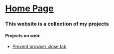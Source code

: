 # [Home Page](https://hwtam.github.io/)

### This website is a collection of my projects

#### Projects on web:
- [Prevent browser close tab](https://hwtam.github.io/projects/prevent_close/main.html)
